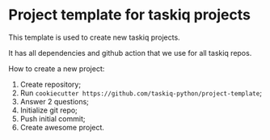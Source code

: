 # Project template for taskiq projects

This template is used to create new taskiq projects.

It has all dependencies and github action that we use for all taskiq repos.

How to create a new project:

1. Create repository;
2. Run `cookiecutter https://github.com/taskiq-python/project-template`;
3. Answer 2 questions;
4. Initialize git repo;
5. Push initial commit;
6. Create awesome project.